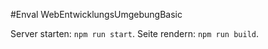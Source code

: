 #Enval WebEntwicklungsUmgebungBasic

Server starten: `npm run start`.
Seite rendern: `npm run build`.
